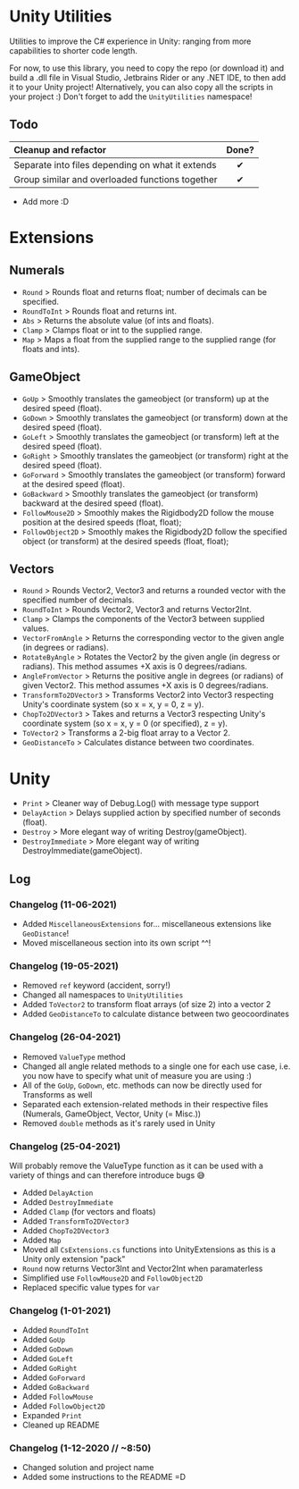 # Unity Utilities

Utilities to improve the C# experience in Unity: ranging from more capabilities to shorter code length.

For now, to use this library, you need to copy the repo (or download it) and build a .dll file in Visual Studio,
Jetbrains Rider or any .NET IDE, to then add it to your Unity project! Alternatively, you can also copy all the scripts
in your project :) Don't forget to add the `UnityUtilities` namespace!

## Todo

| Cleanup and refactor | Done? |
| :--- | :---: |
| Separate into files depending on what it extends | ✔ | 
| Group similar and overloaded functions together  | ✔ |
  
- Add more :D

# Extensions

## Numerals

- `Round` > Rounds float and returns float; number of decimals can be specified.
- `RoundToInt` > Rounds float and returns int.
- `Abs` > Returns the absolute value (of ints and floats).
- `Clamp` > Clamps float or int to the supplied range.
- `Map` > Maps a float from the supplied range to the supplied range (for floats and ints).

## GameObject

- `GoUp` > Smoothly translates the gameobject (or transform) up at the desired speed (float).
- `GoDown` > Smoothly translates the gameobject (or transform) down at the desired speed (float).
- `GoLeft` > Smoothly translates the gameobject (or transform) left at the desired speed (float).
- `GoRight` > Smoothly translates the gameobject (or transform) right at the desired speed (float).
- `GoForward` > Smoothly translates the gameobject (or transform) forward at the desired speed (float).
- `GoBackward` > Smoothly translates the gameobject (or transform) backward at the desired speed (float).
- `FollowMouse2D` > Smoothly makes the Rigidbody2D follow the mouse position at the desired speeds (float, float);
- `FollowObject2D` > Smoothly makes the Rigidbody2D follow the specified object (or transform) at the desired speeds (float, float);

## Vectors

- `Round` > Rounds Vector2, Vector3 and returns a rounded vector with the specified number of decimals.
- `RoundToInt` > Rounds Vector2, Vector3 and returns Vector2Int.
- `Clamp` > Clamps the components of the Vector3 between supplied values.
- `VectorFromAngle` > Returns the corresponding vector to the given angle (in degrees or radians).
- `RotateByAngle` > Rotates the Vector2 by the given angle (in degress or radians). This method assumes +X axis is 0
  degrees/radians.
- `AngleFromVector` > Returns the positive angle in degrees (or radians) of given Vector2. This method assumes +X axis is 0
  degrees/radians.
- `TransformTo2DVector3` > Transforms Vector2 into Vector3 respecting Unity's coordinate system (so x = x, y = 0, z = y).
- `ChopTo2DVector3` > Takes and returns a Vector3 respecting Unity's coordinate system (so x = x, y = 0 (or specified), z = y).
- `ToVector2` > Transforms a 2-big float array to a Vector 2.
- `GeoDistanceTo` > Calculates distance between two coordinates.

# Unity

- `Print` > Cleaner way of Debug.Log() with message type support
- `DelayAction` > Delays supplied action by specified number of seconds (float).
- `Destroy` > More elegant way of writing Destroy(gameObject).
- `DestroyImmediate` > More elegant way of writing DestroyImmediate(gameObject).

## Log

### Changelog (11-06-2021)

- Added `MiscellaneousExtensions` for... miscellaneous extensions like `GeoDistance`!
- Moved miscellaneous section into its own script ^^!

### Changelog (19-05-2021)

- Removed `ref` keyword (accident, sorry!)
- Changed all namespaces to `UnityUtilities`
- Added `ToVector2` to transform float arrays (of size 2) into a vector 2
- Added `GeoDistanceTo` to calculate distance between two geocoordinates

### Changelog (26-04-2021)

- Removed `ValueType` method
- Changed all angle related methods to a single one for each use case, i.e. you now have to specify what unit of measure you are using :)
- All of the `GoUp`, `GoDown`, etc. methods can now be directly used for Transforms as well
- Separated each extension-related methods in their respective files (Numerals, GameObject, Vector, Unity (= Misc.))
- Removed `double` methods as it's rarely used in Unity

### Changelog (25-04-2021)

Will probably remove the ValueType function as it can be used with a variety of things and can therefore introduce bugs 😅

- Added `DelayAction`
- Added `DestroyImmediate`
- Added `Clamp` (for vectors and floats)
- Added `TransformTo2DVector3`
- Added `ChopTo2DVector3`
- Added `Map`
- Moved all `CsExtensions.cs` functions into UnityExtensions as this is a Unity only extension "pack"
- `Round` now returns Vector3Int and Vector2Int when paramaterless
- Simplified use `FollowMouse2D` and `FollowObject2D`
- Replaced specific value types for `var`

### Changelog (1-01-2021)

- Added `RoundToInt`
- Added `GoUp`
- Added `GoDown`
- Added `GoLeft`
- Added `GoRight`
- Added `GoForward`
- Added `GoBackward`
- Added `FollowMouse`
- Added `FollowObject2D`
- Expanded `Print`
- Cleaned up README

### Changelog (1-12-2020 // ~8:50)

- Changed solution and project name
- Added some instructions to the README =D

